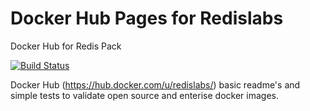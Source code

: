 # Docker Hub Pages for Redislabs
Docker Hub for Redis Pack

[![Build Status](https://travis-ci.org/RedisLabs/DockerHub.svg?branch=master)](https://travis-ci.org/RedisLabs/DockerHub)

Docker Hub (https://hub.docker.com/u/redislabs/) basic readme's and simple tests to validate open source and enterise docker images. 
